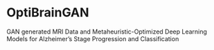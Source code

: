 # OptiBrainGAN
GAN generated MRI Data and Metaheuristic-Optimized Deep Learning Models for Alzheimer’s Stage Progression and Classification
